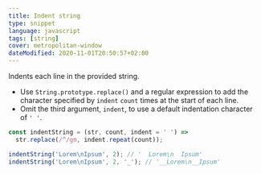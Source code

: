 ```yaml
---
title: Indent string
type: snippet
language: javascript
tags: [string]
cover: metropolitan-window
dateModified: 2020-11-01T20:50:57+02:00
---
```


Indents each line in the provided string.

- Use `String.prototype.replace()` and a regular expression to add the character specified by `indent` `count` times at the start of each line.
- Omit the third argument, `indent`, to use a default indentation character of `' '`.

```js
const indentString = (str, count, indent = ' ') =>
  str.replace(/^/gm, indent.repeat(count));
```

```js
indentString('Lorem\nIpsum', 2); // '  Lorem\n  Ipsum'
indentString('Lorem\nIpsum', 2, '_'); // '__Lorem\n__Ipsum'
```
